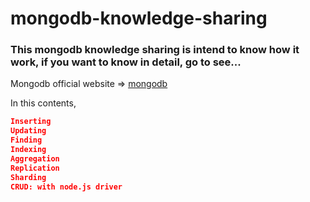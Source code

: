 # mongodb-knowledge-sharing

<h3>
This mongodb knowledge sharing is intend to know how it work, if you want to know in detail, go to see...
</h3>

Mongodb official website => [mongodb](www.mongodb.com)


In this contents, 
```json
Inserting
Updating
Finding
Indexing
Aggregation
Replication
Sharding
CRUD: with node.js driver
